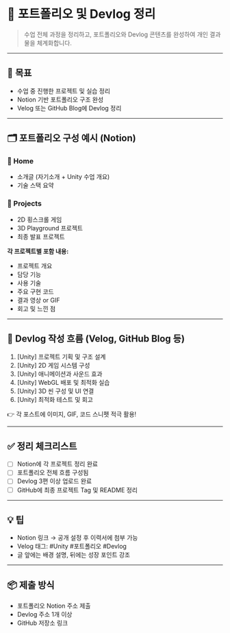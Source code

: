 # 📁 포트폴리오 및 Devlog 정리

> 수업 전체 과정을 정리하고, 포트폴리오와 Devlog 콘텐츠를 완성하여 개인 결과물을 체계화합니다.

---

## 🎯 목표

- 수업 중 진행한 프로젝트 및 실습 정리
- Notion 기반 포트폴리오 구조 완성
- Velog 또는 GitHub Blog에 Devlog 정리

---

## 🗂️ 포트폴리오 구성 예시 (Notion)

### 🔹 Home
- 소개글 (자기소개 + Unity 수업 개요)
- 기술 스택 요약

### 🔹 Projects
- 2D 횡스크롤 게임
- 3D Playground 프로젝트
- 최종 발표 프로젝트

**각 프로젝트별 포함 내용:**
- 프로젝트 개요
- 담당 기능
- 사용 기술
- 주요 구현 코드
- 결과 영상 or GIF
- 회고 및 느낀 점

---

## 📝 Devlog 작성 흐름 (Velog, GitHub Blog 등)

1. [Unity] 프로젝트 기획 및 구조 설계
2. [Unity] 2D 게임 시스템 구성
3. [Unity] 애니메이션과 사운드 효과
4. [Unity] WebGL 배포 및 최적화 실습
5. [Unity] 3D 씬 구성 및 UI 연결
6. [Unity] 최적화 테스트 및 회고

👉 각 포스트에 이미지, GIF, 코드 스니펫 적극 활용!

---

## ✅ 정리 체크리스트

- [ ] Notion에 각 프로젝트 정리 완료
- [ ] 포트폴리오 전체 흐름 구성됨
- [ ] Devlog 3편 이상 업로드 완료
- [ ] GitHub에 최종 프로젝트 Tag 및 README 정리

---

## 💡 팁

- Notion 링크 → 공개 설정 후 이력서에 첨부 가능
- Velog 태그: #Unity #포트폴리오 #Devlog
- 글 앞에는 배경 설명, 뒤에는 성장 포인트 강조

---

## 📦 제출 방식

- 포트폴리오 Notion 주소 제출
- Devlog 주소 1개 이상
- GitHub 저장소 링크

